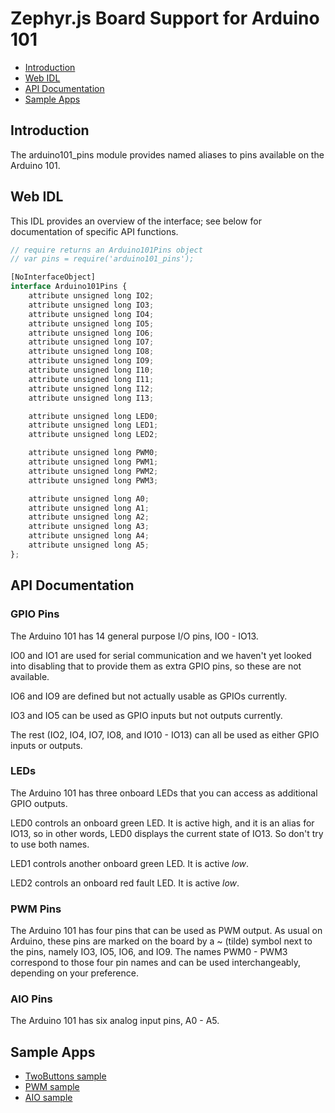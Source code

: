 Zephyr.js Board Support for Arduino 101
=======================================

* [Introduction](#introduction)
* [Web IDL](#web-idl)
* [API Documentation](#api-documentation)
* [Sample Apps](#sample-apps)

Introduction
------------
The arduino101_pins module provides named aliases to pins available on the
Arduino 101.

Web IDL
-------
This IDL provides an overview of the interface; see below for documentation of
specific API functions.

```javascript
// require returns an Arduino101Pins object
// var pins = require('arduino101_pins');

[NoInterfaceObject]
interface Arduino101Pins {
    attribute unsigned long IO2;
    attribute unsigned long IO3;
    attribute unsigned long IO4;
    attribute unsigned long IO5;
    attribute unsigned long IO6;
    attribute unsigned long IO7;
    attribute unsigned long IO8;
    attribute unsigned long IO9;
    attribute unsigned long I10;
    attribute unsigned long I11;
    attribute unsigned long I12;
    attribute unsigned long I13;

    attribute unsigned long LED0;
    attribute unsigned long LED1;
    attribute unsigned long LED2;

    attribute unsigned long PWM0;
    attribute unsigned long PWM1;
    attribute unsigned long PWM2;
    attribute unsigned long PWM3;

    attribute unsigned long A0;
    attribute unsigned long A1;
    attribute unsigned long A2;
    attribute unsigned long A3;
    attribute unsigned long A4;
    attribute unsigned long A5;
};
```

API Documentation
-----------------
### GPIO Pins

The Arduino 101 has 14 general purpose I/O pins, IO0 - IO13.

IO0 and IO1 are used for serial communication and we haven't yet looked into
disabling that to provide them as extra GPIO pins, so these are not available.

IO6 and IO9 are defined but not actually usable as GPIOs currently.

IO3 and IO5 can be used as GPIO inputs but not outputs currently.

The rest (IO2, IO4, IO7, IO8, and IO10 - IO13) can all be used as either GPIO
inputs or outputs.

### LEDs

The Arduino 101 has three onboard LEDs that you can access as additional GPIO
outputs.

LED0 controls an onboard green LED. It is active high, and it is an alias for
IO13, so in other words, LED0 displays the current state of IO13. So don't try
to use both names.

LED1 controls another onboard green LED. It is active *low*.

LED2 controls an onboard red fault LED. It is active *low*.

### PWM Pins

The Arduino 101 has four pins that can be used as PWM output. As usual on
Arduino, these pins are marked on the board by a ~ (tilde) symbol next to the
pins, namely IO3, IO5, IO6, and IO9. The names PWM0 - PWM3 correspond to those
four pin names and can be used interchangeably, depending on your preference.

### AIO Pins

The Arduino 101 has six analog input pins, A0 - A5.

Sample Apps
-----------
* [TwoButtons sample](../samples/TwoButtons.js)
* [PWM sample](../samples/PWM.js)
* [AIO sample](../samples/AIO.js)
